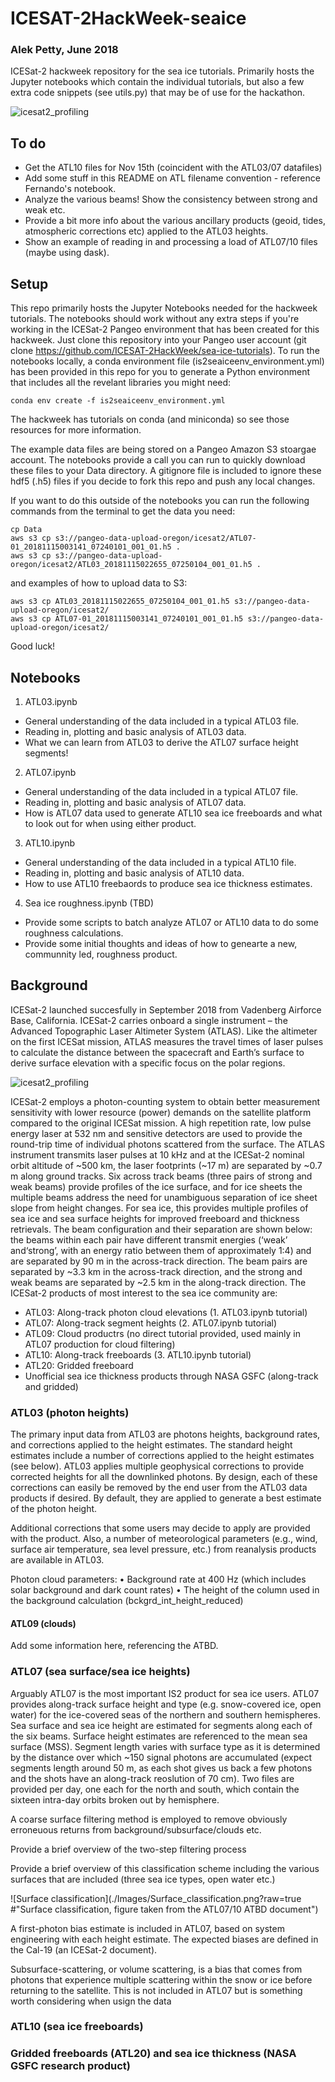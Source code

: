 # ICESAT-2HackWeek-seaice
### Alek Petty, June 2018   
ICESat-2 hackweek repository for the sea ice tutorials. Primarily hosts the Jupyter notebooks which contain the individual tutorials, but also a few extra code snippets (see utils.py) that may be of use for the hackathon.   

![icesat2_profiling](./Images/icesat2_profiling.png?raw=true "ICESat-2 profiling the sea ice surface, figure taken from the ATL07/10 ATBD document")

## To do

* Get the ATL10 files for Nov 15th (coincident with the ATL03/07 datafiles)
* Add some stuff in this README on ATL filename convention - reference Fernando's notebook.
* Analyze the various beams! Show the consistency between strong and weak etc. 
* Provide a bit more info about the various ancillary products (geoid, tides, atmospheric corrections etc) applied to the ATL03 heights.
* Show an example of reading in and processing a load of ATL07/10 files (maybe using dask).

## Setup

This repo primarily hosts the Jupyter Notebooks needed for the hackweek tutorials. The notebooks should work without any extra steps if you're working in the ICESat-2 Pangeo environment that has been created for this hackweek. Just clone this repository into your Pangeo user account (git clone https://github.com/ICESAT-2HackWeek/sea-ice-tutorials). To run the notebooks locally, a conda environment file (is2seaiceenv_environment.yml) has been provided in this repo for you to generate a Python environment that includes all the revelant libraries you might need:
```
conda env create -f is2seaiceenv_environment.yml
```
The hackweek has tutorials on conda (and miniconda) so see those resources for more information. 

The example data files are being stored on a Pangeo Amazon S3 stoargae account. The notebooks provide a call you can run to quickly download these files to your Data directory. A gitignore file is included to ignore these hdf5 (.h5) files if you decide to fork this repo and push any local changes. 

If you want to do this outside of the notebooks you can run the following commands from the terminal to get the data you need:
```
cp Data
aws s3 cp s3://pangeo-data-upload-oregon/icesat2/ATL07-01_20181115003141_07240101_001_01.h5 .
aws s3 cp s3://pangeo-data-upload-oregon/icesat2/ATL03_20181115022655_07250104_001_01.h5 .
```
and examples of how to upload  data  to S3:

```
aws s3 cp ATL03_20181115022655_07250104_001_01.h5 s3://pangeo-data-upload-oregon/icesat2/
aws s3 cp ATL07-01_20181115003141_07240101_001_01.h5 s3://pangeo-data-upload-oregon/icesat2/
```

Good luck!

## Notebooks

1. ATL03.ipynb
* General understanding of the data included in a typical ATL03 file.
* Reading in, plotting and basic analysis of ATL03 data.
* What we can learn from ATL03 to derive the ATL07 surface height segments!

2. ATL07.ipynb
* General understanding of the data included in a typical ATL07 file.
* Reading in, plotting and basic analysis of ATL07 data.
* How is ATL07 data used to generate ATL10 sea ice freeboards and what to look out for when using either product.

3. ATL10.ipynb
* General understanding of the data included in a typical ATL10 file.
* Reading in, plotting and basic analysis of ATL10 data.
* How to use ATL10 freebaords to produce sea ice thickness estimates.

4. Sea ice roughness.ipynb (TBD)
* Provide some scripts to batch analyze ATL07 or ATL10 data to do some roughness calculations.
* Provide some initial thoughts and ideas of how to genearte a new, communnity led, roughness product.


## Background

ICESat-2 launched succesfully in September 2018 from Vadenberg Airforce Base, California. ICESat-2 carries onboard a single instrument – the Advanced Topographic Laser Altimeter System (ATLAS). Like the altimeter on the first ICESat mission, ATLAS measures the travel times of laser pulses to calculate the distance between the spacecraft and Earth’s surface to derive surface elevation with a specific focus on the polar regions. 

![icesat2_profiling](./Images/icesat2_profiling.png?raw=true "ICESat-2 profiling the sea ice surface, figure taken from the ATL07/10 ATBD document")

ICESat-2 employs a photon-counting system to obtain better measurement sensitivity with lower resource (power) demands on the satellite platform compared to the original ICESat mission. A high repetition rate, low pulse energy laser at 532 nm and sensitive detectors are used to provide the round-trip time of individual photons scattered from the surface. The ATLAS instrument transmits laser pulses at 10 kHz and at the ICESat-2 nominal orbit altitude of ~500 km, the laser footprints (~17 m) are separated by ~0.7 m along ground tracks. Six across track beams (three pairs of strong and weak beams) provide profiles of the ice surface, and for ice sheets the multiple beams address the need for unambiguous separation of ice sheet slope from height changes. For sea ice, this provides multiple profiles of sea ice and sea surface heights for improved freeboard and thickness retrievals. The beam configuration and their separation are shown below: the beams within each pair have different transmit energies (‘weak’ and‘strong’, with an energy ratio between them of approximately 1:4) and are separated by 90 m in the across-track direction. The beam pairs are separated by ~3.3 km in the across-track direction, and the strong and weak beams are separated by ~2.5 km in the along-track direction. The ICESat-2 products of most interest to the sea ice community are:

* ATL03: Along-track photon cloud elevations (1. ATL03.ipynb tutorial) 
* ATL07: Along-track segment heights (2. ATL07.ipynb tutorial) 
* ATL09: Cloud productrs (no direct tutorial provided, used mainly in ATL07 production for cloud filtering)
* ATL10: Along-track freeboards (3. ATL10.ipynb tutorial) 
* ATL20: Gridded freeboard
* Unofficial sea ice thickness products through NASA GSFC (along-track and gridded)


### ATL03 (photon heights)

The primary input data from ATL03 are photons heights, background rates, and corrections applied to the height estimates. The standard height estimates include a number of corrections applied to the height estimates (see below). ATL03 applies multiple geophysical corrections to provide corrected heights for all the downlinked photons. By design, each of these corrections can easily be removed by the end user from the ATL03 data products if desired. By default, they are applied to generate a best estimate of the photon height. 

Additional corrections that some users may decide to apply are provided with the product. Also, a number of meteorological parameters (e.g., wind, surface air temperature, sea level pressure, etc.) from reanalysis products are available in ATL03.

Photon cloud parameters:
• Background rate at 400 Hz (which includes solar background and dark count rates)
• The height of the column used in the background calculation
(bckgrd_int_height_reduced)

#### ATL09 (clouds)

Add some information here, referencing the ATBD.

### ATL07 (sea surface/sea ice heights)

Arguably ATL07 is the most important IS2 product for sea ice users. ATL07 provides along-track surface height and type (e.g. snow-covered ice, open water) for the ice-covered seas of the northern and southern hemispheres. Sea surface and sea ice height are estimated for segments along each of the six beams. Surface height estimates are referenced to the mean sea surface (MSS). Segment length varies with surface type as it is determined by the distance over which ~150 signal photons are accumulated (expect segments length around 50 m, as each shot gives us back a few photons and the shots have an along-track reoslution of 70 cm). Two files are provided per day, one each for the north and south, which contain the sixteen intra-day orbits broken out by hemisphere. 

A coarse surface filtering method is employed to remove obviously erroneuous returns from background/subsurface/clouds etc.

Provide a brief overview of the two-step filtering process

Provide a brief overview of this classification scheme including the various surfaces that are included (three sea ice types, open water etc.)

![Surface classification](./Images/Surface_classification.png?raw=true #"Surface classification, figure taken from the ATL07/10 ATBD document")


A first-photon bias estimate is included in ATL07, based on system engineering with each height estimate. The expected biases are defined in the Cal-19 (an ICESat-2 document). 

Subsurface-scattering, or volume scattering, is a bias that comes from photons that experience multiple scattering within the snow or ice before returning to the satellite.  This is not included in ATL07 but is something worth considering when usign the data



<!-- As mentioned earlier, at low photon rates an insignificant fraction of input events occur
during the dead time from a previous event, so the output event rate from the receiver is
linear with the input photon rate (the counting efficiency). As the input rate increases, a
larger fraction occurs during the dead time, and the behavior becomes less linear. There
are 16/4 detectors for the returns from the strong/weak beams to reduce the dead time
effect on the observed photon distribution. Figure 9 illustrates the FPB for different
return pulse width and events/shot. It can be seen that at the nominal return rates of 6/1.5 
photon/pulse (strong/weak beams) for snow covered sea ice, the corrections are ~1-3 cm.
It should also be noted that these corrections will use the average dead time for the active
channels for each ground track. -->



<!-- Ice absorbs
green light only weakly, with attenuation lengths of tens of meters or more, but ice grains
in snow and bubbles in ice both scatter green light strongly [Warren et al., 2006]. While
most photons exit the surface of a snow pack within a fraction of a nanosecond, some are
delayed significantly, potentially producing a long tail on the histogram of return times.
Averaging returns times of photons from this tail with photons from the surface return
leads to a mean delay in the photon return time, and a downward bias in the apparent
surface height. This error and its temporal variability is expected to be small for finegrained snow surfaces, but it may be more significant in coastal areas where there are
large seasonal variations in the surface grain size.
The magnitude of the subsurface-scattering bias delay depends in part on the scattering
density of the snow and its bulk absorbance, both of which are determined by the density
and grain and/or bubble size close to the surface. Since neither of these properties are
known at the time of ATLAS processing, each must be determined independently using
external information about the snow, such as meteorological model output or infrared
reflectance data. -->


### ATL10 (sea ice freeboards)

### Gridded freeboards (ATL20) and sea ice thickness (NASA GSFC research product)




